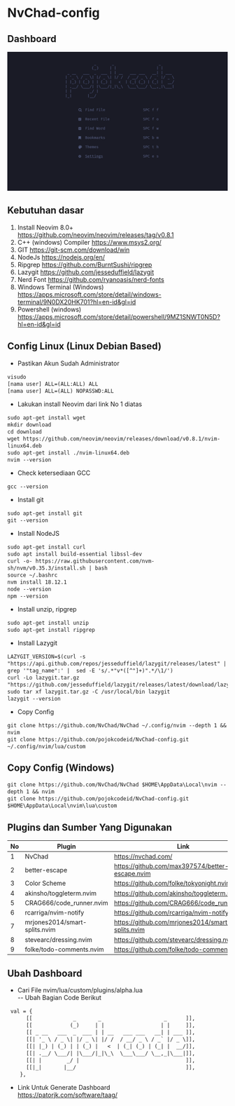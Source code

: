 # NvChad-config

## Dashboard

![home!](img/dashboard.png)

## Kebutuhan dasar

1. Install Neovim 8.0+ https://github.com/neovim/neovim/releases/tag/v0.8.1
2. C++ (windows) Compiler https://www.msys2.org/
3. GIT https://git-scm.com/download/win
4. NodeJs https://nodejs.org/en/
5. Ripgrep https://github.com/BurntSushi/ripgrep
6. Lazygit https://github.com/jesseduffield/lazygit
7. Nerd Font https://github.com/ryanoasis/nerd-fonts
8. Windows Terminal (Windows) https://apps.microsoft.com/store/detail/windows-terminal/9N0DX20HK701?hl=en-id&gl=id
9. Powershell (windows) https://apps.microsoft.com/store/detail/powershell/9MZ1SNWT0N5D?hl=en-id&gl=id

## Config Linux (Linux Debian Based)

- Pastikan Akun Sudah Administrator

```
visudo
[nama user] ALL=(ALL:ALL) ALL
[nama user] ALL=(ALL) NOPASSWD:ALL
```

- Lakukan install Neovim dari link No 1 diatas

```
sudo apt-get install wget
mkdir download
cd download
wget https://github.com/neovim/neovim/releases/download/v0.8.1/nvim-linux64.deb
sudo apt-get install ./nvim-linux64.deb
nvim --version
```

- Check ketersediaan GCC

```
gcc --version
```

- Install git

```
sudo apt-get install git
git --version
```

- Install NodeJS

```
sudo apt-get install curl
sudo apt install build-essential libssl-dev
curl -o- https://raw.githubusercontent.com/nvm-sh/nvm/v0.35.3/install.sh | bash
source ~/.bashrc
nvm install 18.12.1
node --version
npm --version
```

- Install unzip, ripgrep

```
sudo apt-get install unzip
sudo apt-get install ripgrep
```

- Install Lazygit

```
LAZYGIT_VERSION=$(curl -s "https://api.github.com/repos/jesseduffield/lazygit/releases/latest" | grep '"tag_name":' |  sed -E 's/.*"v*([^"]+)".*/\1/')
curl -Lo lazygit.tar.gz "https://github.com/jesseduffield/lazygit/releases/latest/download/lazygit_${LAZYGIT_VERSION}_Linux_x86_64.tar.gz"
sudo tar xf lazygit.tar.gz -C /usr/local/bin lazygit
lazygit --version
```

- Copy Config

```
git clone https://github.com/NvChad/NvChad ~/.config/nvim --depth 1 && nvim
git clone https://github.com/pojokcodeid/NvChad-config.git ~/.config/nvim/lua/custom
```

## Copy Config (Windows)

```
git clone https://github.com/NvChad/NvChad $HOME\AppData\Local\nvim --depth 1 && nvim
git clone https://github.com/pojokcodeid/NvChad-config.git $HOME\AppData\Local\nvim\lua\custom
```

## Plugins dan Sumber Yang Digunakan

| No  | Plugin                        | Link                                             |
| --- | ----------------------------- | ------------------------------------------------ |
| 1   | NvChad                        | https://nvchad.com/                              |
| 2   | better-escape                 | https://github.com/max397574/better-escape.nvim  |
| 3   | Color Scheme                  | https://github.com/folke/tokyonight.nvim         |
| 4   | akinsho/toggleterm.nvim       | https://github.com/akinsho/toggleterm.nvim       |
| 5   | CRAG666/code_runner.nvim      | https://github.com/CRAG666/code_runner.nvim      |
| 6   | rcarriga/nvim-notify          | https://github.com/rcarriga/nvim-notify          |
| 7   | mrjones2014/smart-splits.nvim | https://github.com/mrjones2014/smart-splits.nvim |
| 8   | stevearc/dressing.nvim        | https://github.com/stevearc/dressing.nvim        |
| 9   | folke/todo-comments.nvim      | https://github.com/folke/todo-comments.nvim      |

## Ubah Dashboard

- Cari File nvim/lua/custom/plugins/alpha.lua <br>
  -- Ubah Bagian Code Berikut

```
 val = {
      [[             _       _                    _      ]],
      [[            (_)     | |                  | |     ]],
      [[ _ __   ___  _  ___ | | __   ___ ___   __| | ___ ]],
      [[| '_ \ / _ \| |/ _ \| |/ /  / __/ _ \ / _` |/ _ \]],
      [[| |_) | (_) | | (_) |   <  | (_| (_) | (_| |  __/]],
      [[| .__/ \___/| |\___/|_|\_\  \___\___/ \__,_|\___|]],
      [[| |        _/ |                                  ]],
      [[|_|       |__/                                   ]],
    },

```

- Link Untuk Generate Dashboard <br>
  https://patorjk.com/software/taag/
